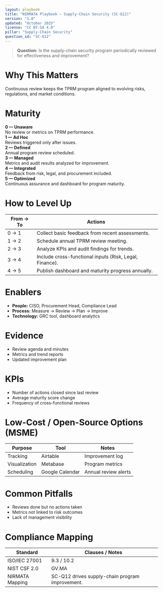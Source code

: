 ```yaml
---
layout: playbook
title: "NIRMATA Playbook — Supply-Chain Security (SC-Q12)"
version: "1.0"
updated: "October 2025"
license: "CC BY-SA 4.0"
pillar: "Supply-Chain Security"
question_id: "SC-Q12"
---
```


> **Question:** Is the supply-chain security program periodically reviewed for effectiveness and improvement?

# Why This Matters
Continuous review keeps the TPRM program aligned to evolving risks, regulations, and market conditions.

# Maturity
<div class="levels-grid">
  <div class="level level-0"><strong>0 — Unaware</strong><br>No review or metrics on TPRM performance. </div>
  <div class="level level-1"><strong>1 — Ad Hoc</strong><br>Reviews triggered only after issues. </div>
  <div class="level level-2"><strong>2 — Defined</strong><br>Annual program review scheduled. </div>
  <div class="level level-3"><strong>3 — Managed</strong><br>Metrics and audit results analyzed for improvement. </div>
  <div class="level level-4"><strong>4 — Integrated</strong><br>Feedback from risk, legal, and procurement included. </div>
  <div class="level level-5"><strong>5 — Optimized</strong><br>Continuous assurance and dashboard for program maturity. </div>
</div>

# How to Level Up
| From → To | Actions |
|---|---|
| 0 → 1 |Collect basic feedback from recent assessments. |
| 1 → 2 |Schedule annual TPRM review meeting. |
| 2 → 3 |Analyze KPIs and audit findings for trends. |
| 3 → 4 |Include cross-functional inputs (Risk, Legal, Finance). |
| 4 → 5 |Publish dashboard and maturity progress annually. |

# Enablers
- **People:** CISO, Procurement Head, Compliance Lead  
- **Process:** Measure → Review → Plan → Improve  
- **Technology:** GRC tool, dashboard analytics  

# Evidence
- Review agenda and minutes  
- Metrics and trend reports  
- Updated improvement plan  

# KPIs
- Number of actions closed since last review  
- Average maturity score change  
- Frequency of cross-functional reviews  

# Low-Cost / Open-Source Options (MSME)
| Purpose | Tool | Notes |
|---|---|---|
| Tracking | Airtable | Improvement log |
| Visualization | Metabase | Program metrics |
| Scheduling | Google Calendar | Annual review alerts |

# Common Pitfalls
- Reviews done but no actions taken  
- Metrics not linked to risk outcomes  
- Lack of management visibility  

# Compliance Mapping
| Standard | Clauses / Notes |
|---|---|
| ISO/IEC 27001 | 9.3 / 10.2 |
| NIST CSF 2.0 | GV.MA |
| NIRMATA Mapping | SC-Q12 drives supply-chain program improvement. |

